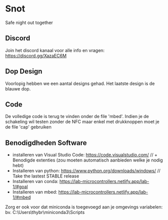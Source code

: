 # Snot

Safe night out together

## Discord

Join het discord kanaal voor alle info en vragen: <https://discord.gg/XazaEC6M>

## Dop Design

Voorlopig hebben we een aantal designs gehad. Het laatste design is de blauwe dop.

## Code

De volledige code is terug te vinden onder de file 'mbed'.
Indien je de schakeling wil testen zonder de NFC maar enkel met drukknoppen moet je de file 'cap' gebruiken

## Benodigdheden Software

- installeren van Visual Studio Code: <https://code.visualstudio.com/> // + Benodigde extenties (zou moeten automatisch aanbieden welke je nodig hebt)
- Installeren van python: <https://www.python.org/downloads/windows/> // Take the lastest STABLE release
- Installeren van conda: <https://lab-microcontrollers.netlify.app/lab-1/#goal>
- Installeren van mbed: <https://lab-microcontrollers.netlify.app/lab-1/#mbed>

Zorg er ook voor dat miniconda is toegevoegd aan je omgevings variabelen: bv. C:\Users\thybr\miniconda3\Scripts


